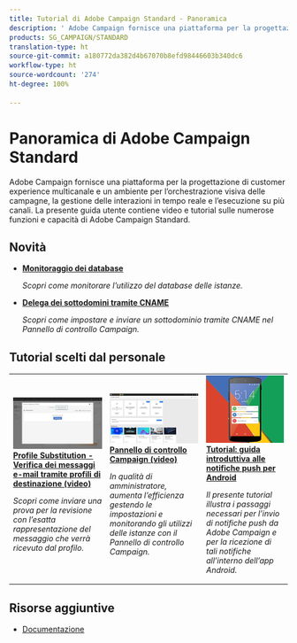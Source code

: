 ```yaml
---
title: Tutorial di Adobe Campaign Standard - Panoramica
description: ' Adobe Campaign fornisce una piattaforma per la progettazione di esperienze cliente cross-channel e offre un ambiente per l’orchestrazione visiva delle campagne, la gestione delle interazioni in tempo reale e l’esecuzione cross-channel. Questa guida utente contiene video ed esercitazioni sulle numerose funzioni e capacità di Adobe Campaign Standard.'
products: SG_CAMPAIGN/STANDARD
translation-type: ht
source-git-commit: a180772da382d4b67070b8efd98446603b340dc6
workflow-type: ht
source-wordcount: '274'
ht-degree: 100%

---
```



# Panoramica di Adobe Campaign Standard

Adobe Campaign fornisce una piattaforma per la progettazione di customer experience multicanale e un ambiente per l’orchestrazione visiva delle campagne, la gestione delle interazioni in tempo reale e l’esecuzione su più canali. La presente guida utente contiene video e tutorial sulle numerose funzioni e capacità di Adobe Campaign Standard.

## Novità

* **[Monitoraggio dei database](/help/control-panel-tutorials/performance-monitoring/monitoring-databases.md)**

   *Scopri come monitorare l’utilizzo del database delle istanze.*

* **[Delega dei sottodomini tramite CNAME](/help/control-panel-tutorials/subdomains-and-certificates/delegating-subdomains-using-cname.md)**

   *Scopri come impostare e inviare un sottodominio tramite CNAME nel Pannello di controllo Campaign.*

## Tutorial scelti dal personale

<table>
<tr>
  <td>
    <a href="./communication-channels/email/profile-substitution.md"> 
      <img alt="Profile Substitution - Verifica dei messaggi e-mail tramite profili di destinazione (video)" src="./assets/substitution_tab.png"/>
    </a>
    <div>
      <a href="./communication-channels/email/profile-substitution.md">
    <strong>Profile Substitution - Verifica dei messaggi e-mail tramite profili di destinazione (video)</strong>
    </a>
    </div>
    <p>
    <em>Scopri come inviare una prova per la revisione con l’esatta rappresentazione del messaggio che verrà ricevuto dal profilo.</em>
    <p>
  </td>
   <td>
    <a href="https://docs.adobe.com/content/help/it-IT/campaign-standard-learn/control-panel/control-panel-overview.html">
      <img alt="Pannello di controllo Campaign (video)" src="./assets/control-panel.png" />
    </a>
    <div>
    <a href="https://docs.adobe.com/content/help/it-IT/campaign-standard-learn/control-panel/control-panel-overview.html">
    <strong>Pannello di controllo Campaign (video)</strong>
    </a>
    </div>
    <p>
    <em> In qualità di amministratore, aumenta l’efficienza gestendo le impostazioni e monitorando gli utilizzi delle istanze con il Pannello di controllo Campaign.</em>
    <p>
  </td>
  <td>
    <a href="https://docs.adobe.com/content/help/it-IT/campaign-standard-learn/getting-started-with-push-notifications-android/introduction.html">
      <img alt="Tutorial: guida introduttiva alle notifiche push per Android" src="./assets/push-for-android.png" />
    </a>
    <div>
      <a href="https://docs.adobe.com/content/help/it-IT/campaign-standard-learn/getting-started-with-push-notifications-android/introduction.html">
    <strong>Tutorial: guida introduttiva alle notifiche push per Android</strong>
    </a>
    </div>
    <p>
    <em>Il presente tutorial illustra i passaggi necessari per l’invio di notifiche push da Adobe Campaign e per la ricezione di tali notifiche all’interno dell’app Android. </em>
    <p>
  </td>
</tr>
</table>

## Risorse aggiuntive

* [Documentazione](https://docs.adobe.com/content/help/it-IT/campaign-standard/using/campaign-standard-home.html)
